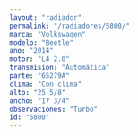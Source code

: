 ```yaml
---
layout: "radiador"
permalink: "/radiadores/5800/"
marca: "Volkswagen"
modelo: "Beetle"
ano: "2014"
motor: "L4 2.0"
transmision: "Automática"
parte: "65279A"
clima: "Con clima"
alto: "25 5/8"
ancho: "17 3/4"
observaciones: "Turbo"
id: "5800"
---
```


